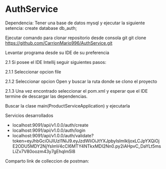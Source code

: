 # AuthService
Dependencia: Tener una base de datos mysql y ejecutar la siguiente setencia:
create database db_auth;


Ejecutar comando para clonar repositorio desde consola git git clone https://github.com/CarrionMario996/AuthService.git

Levantar programa desde su IDE de su preferencia

2.1 Si posee el IDE Intellij seguir siguientes pasos:

2.1.1 Seleccionar opcion file

2.1.2 Seleccionar opcion Open y buscar la ruta donde se clono el proyecto

2.1.3 Una vez encontrado seleccionar el pom.xml y esperar que el IDE termine de descargar las dependencias.

Buscar la clase main(ProductServiceApplication) y ejecutarla

Servicios desarrollados
 - localhost:9091/api/v1.0.0/auth/create
 - localhost:9091/api/v1.0.0/auth/login
 - localhost:9091/api/v1.0.0/auth/validate?token=eyJhbGciOiJIUzI1NiJ9.eyJzdWIiOiJtYXJpbyIsImlkIjoxLCJpYXQiOjE2ODU5MDY2NjYsImV4cCI6MTY4NTkxMDI2Nn0.py2iAHpvC_DaYLt5msLiZv7V80oozm43y7gEhqlm5l8

Comparto link de colleccion de postman:
